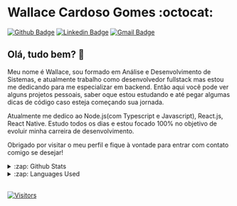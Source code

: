 # Wallace Cardoso Gomes :octocat:

[![Github Badge](https://img.shields.io/badge/-Github-000?style=flat-square&logo=Github&logoColor=white&link=https://github.com/WallaceGomes)](https://github.com/WallaceGomes)
[![Linkedin Badge](https://img.shields.io/badge/-LinkedIn-blue?style=flat-square&logo=Linkedin&logoColor=white&link=https://www.linkedin.com/in/wallace-cardoso-gomes/)](https://www.linkedin.com/in/wallace-cardoso-gomes/)
[![Gmail Badge](https://img.shields.io/badge/-Gmail-c14438?style=flat-square&logo=Gmail&logoColor=white&link=mailto:wallacecardosogomes@gmail.com)](mailto:wallacecardosogomes@gmail.com)

## Olá, tudo bem?  👋

Meu nome é Wallace, sou formado em Análise e Desenvolvimento de Sistemas, e atualmente trabalho como desenvolvedor fullstack mas estou me dedicando para me especializar em backend.
Então aqui você pode ver alguns projetos pessoais, saber oque estou estudando e até pegar algumas dicas de código caso esteja começando sua jornada.

Atualmente me dedico ao Node.js(com Typescript e Javascript), React.js, React Native. Estudo todos os dias e estou focado 100% no objetivo de evoluir minha carreira de desenvolvimento.

Obrigado por visitar o meu perfil e fique à vontade para entrar com contato comigo se desejar!

<details>
  <summary>:zap: Github Stats</summary>
  <img src="https://github-readme-stats.vercel.app/api?username=WallaceGomes&&show_icons=true&title_color=222222&icon_color=03A87C&text_color=333333&bg_color=ffffff">
</details>

<details>
  <summary>:zap: Languages Used</summary>
  <img src="https://github-readme-stats.vercel.app/api/top-langs/?username=WallaceGomes&layout=compact&bg_color=ffffff&text_color=333333">
</details>
<br/>

[![Visitors](https://visitor-badge.glitch.me/badge?page_id=github/WallaceGomes)](https://github.com/WallaceGomes)
